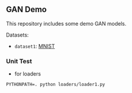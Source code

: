 ## GAN Demo

This repository includes some demo GAN models.

Datasets:

* `dataset1`: [MNIST](http://yann.lecun.com/exdb/mnist/)

### Unit Test

* for loaders

```shell
PYTHONPATH=. python loaders/loader1.py
```
